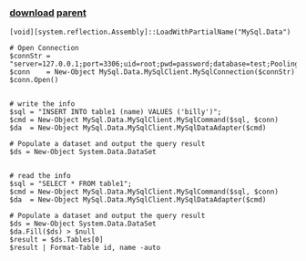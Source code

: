 ﻿---
pid:            1434
parent:         1433
children:       
poster:         danggun
title:          
date:           2009-10-29 21:37:19
description:    
format:         posh
---

# 

### [download](1434.ps1) [parent](1433.md) 



```posh
[void][system.reflection.Assembly]::LoadWithPartialName("MySql.Data")

# Open Connection
$connStr = "server=127.0.0.1;port=3306;uid=root;pwd=password;database=test;Pooling=False"
$conn    = New-Object MySql.Data.MySqlClient.MySqlConnection($connStr)
$conn.Open()


# write the info
$sql = "INSERT INTO table1 (name) VALUES ('billy')";
$cmd = New-Object MySql.Data.MySqlClient.MySqlCommand($sql, $conn)
$da  = New-Object MySql.Data.MySqlClient.MySqlDataAdapter($cmd)

# Populate a dataset and output the query result
$ds = New-Object System.Data.DataSet


# read the info
$sql = "SELECT * FROM table1";
$cmd = New-Object MySql.Data.MySqlClient.MySqlCommand($sql, $conn)
$da  = New-Object MySql.Data.MySqlClient.MySqlDataAdapter($cmd)

# Populate a dataset and output the query result
$ds = New-Object System.Data.DataSet
$da.Fill($ds) > $null
$result = $ds.Tables[0]
$result | Format-Table id, name -auto
```
